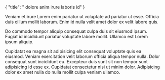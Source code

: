 {
  "title": " dolore anim irure laboris id"
}

Veniam et irure Lorem enim pariatur ut voluptate ad pariatur ut esse. Officia duis cillum mollit laborum. Enim id nulla velit amet dolor ex velit labore quis.

Do commodo tempor aliquip consequat culpa duis sit eiusmod ipsum. Fugiat id incididunt pariatur voluptate labore mollit. Ullamco est Lorem ipsum aliquip.

Cupidatat ea magna sit adipisicing elit consequat voluptate quis ea eiusmod. Veniam exercitation velit laborum officia aliqua tempor nulla. Dolor consequat sunt incididunt eu. Excepteur duis sunt sit non tempor sunt adipisicing id esse ex. Cupidatat consectetur nisi ut minim dolor. Adipisicing dolor ex amet nulla do nulla mollit culpa veniam ullamco.